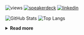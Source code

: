 ![views](https://komarev.com/ghpvc/?username=chck&color=blueviolet)
[![speakerdeck](https://img.shields.io/badge/Speaker_Deck-chck-8a2be2?style=flat-square&logo=speaker-deck)](https://speakerdeck.com/chck)
[![linkedin](https://img.shields.io/badge/LinkedIn-chck-8a2be2?style=flat-square&logo=linkedin)](https://www.linkedin.com/in/chck/)

<p align="left"> 
  <img alt="GitHub Stats" align="center" height="150" src="https://github-readme-stats-nine-umber-51.vercel.app/api?username=chck&count_private=true&show_icons=true&hide_title=true&theme=buefy" />
  <img alt="Top Langs" align="center" height="150" src="https://github-readme-stats-nine-umber-51.vercel.app/api/top-langs/?username=chck&layout=compact&count_private=true&show_icons=true&hide_title=true&theme=buefy" />
</p>

<details>
  <summary><b>Read more</b></summary>
  <br>

  <!--START_SECTION:waka-->
**🐱 My GitHub Data** 

> 📦 82.9 kB Used in GitHub's Storage 
 > 
> 🏆 499 Contributions in the Year 2024
 > 
> 💼 Opted to Hire
 > 
> 📜 133 Public Repositories 
 > 
> 🔑 22 Private Repositories 
 > 
**I'm a Night 🦉** 

```text
🌞 Morning                890 commits         ███░░░░░░░░░░░░░░░░░░░░░░   13.34 % 
🌆 Daytime                2107 commits        ████████░░░░░░░░░░░░░░░░░   31.57 % 
🌃 Evening                1956 commits        ███████░░░░░░░░░░░░░░░░░░   29.31 % 
🌙 Night                  1721 commits        ██████░░░░░░░░░░░░░░░░░░░   25.79 % 
```
📅 **I'm Most Productive on Thursday** 

```text
Monday                   1324 commits        █████░░░░░░░░░░░░░░░░░░░░   19.84 % 
Tuesday                  1049 commits        ████░░░░░░░░░░░░░░░░░░░░░   15.72 % 
Wednesday                1108 commits        ████░░░░░░░░░░░░░░░░░░░░░   16.60 % 
Thursday                 1558 commits        ██████░░░░░░░░░░░░░░░░░░░   23.34 % 
Friday                   670 commits         ███░░░░░░░░░░░░░░░░░░░░░░   10.04 % 
Saturday                 397 commits         █░░░░░░░░░░░░░░░░░░░░░░░░   05.95 % 
Sunday                   568 commits         ██░░░░░░░░░░░░░░░░░░░░░░░   08.51 % 
```


📊 **This Week I Spent My Time On** 

```text
💬 Programming Languages: 
Git                      30 mins             ██████████░░░░░░░░░░░░░░░   38.14 % 
HTML                     15 mins             █████░░░░░░░░░░░░░░░░░░░░   19.35 % 
Bash                     15 mins             █████░░░░░░░░░░░░░░░░░░░░   19.31 % 
TOML                     13 mins             ████░░░░░░░░░░░░░░░░░░░░░   16.97 % 
Ruby                     3 mins              █░░░░░░░░░░░░░░░░░░░░░░░░   03.97 % 

🔥 Editors: 
Neovim                   1 hr 3 mins         ████████████████████░░░░░   80.65 % 
VS Code                  15 mins             █████░░░░░░░░░░░░░░░░░░░░   19.35 % 
```

**I Mostly Code in Python** 

```text
Python                   45 repos            █████████░░░░░░░░░░░░░░░░   34.88 % 
Jupyter Notebook         19 repos            ████░░░░░░░░░░░░░░░░░░░░░   14.73 % 
Rust                     7 repos             █░░░░░░░░░░░░░░░░░░░░░░░░   05.43 % 
TypeScript               4 repos             █░░░░░░░░░░░░░░░░░░░░░░░░   03.10 % 
Astro                    1 repo              ░░░░░░░░░░░░░░░░░░░░░░░░░   00.78 % 
```



**Timeline**

![Lines of Code chart](https://raw.githubusercontent.com/chck/chck/main/assets/bar_graph.png)


 Last Updated on 2024-09-12 01:47 UTC
<!--END_SECTION:waka-->
</details>


